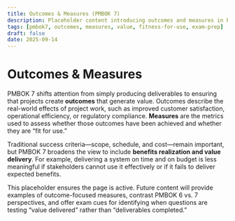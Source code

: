 ```yaml
---
title: Outcomes & Measures (PMBOK 7)
description: Placeholder content introducing outcomes and measures in PMBOK 7
tags: [pmbok7, outcomes, measures, value, fitness-for-use, exam-prep]
draft: false
date: 2025-09-14
---
```


# Outcomes & Measures

PMBOK 7 shifts attention from simply producing deliverables to ensuring that projects create **outcomes** that generate value. Outcomes describe the real-world effects of project work, such as improved customer satisfaction, operational efficiency, or regulatory compliance. **Measures** are the metrics used to assess whether those outcomes have been achieved and whether they are “fit for use.”  

Traditional success criteria—scope, schedule, and cost—remain important, but PMBOK 7 broadens the view to include **benefits realization and value delivery**. For example, delivering a system on time and on budget is less meaningful if stakeholders cannot use it effectively or if it fails to deliver expected benefits.  

This placeholder ensures the page is active. Future content will provide examples of outcome-focused measures, contrast PMBOK 6 vs. 7 perspectives, and offer exam cues for identifying when questions are testing “value delivered” rather than “deliverables completed.”

